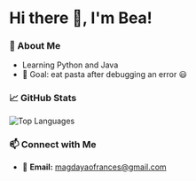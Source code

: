 # Hi there 👋, I'm Bea!  

### 🌟 About Me
- Learning Python and Java   
- 🎯 Goal: eat pasta after debugging an error :smiley: 

### 📈 GitHub Stats  
![Top Languages](https://github-readme-stats.vercel.app/api/top-langs/?username=ampalayaa&layout=compact&theme=radical)

### 📫 Connect with Me  
- 📧 **Email:** [magdayaofrances@gmail.com](mailto:magdayaofrances@gmail.com)  

